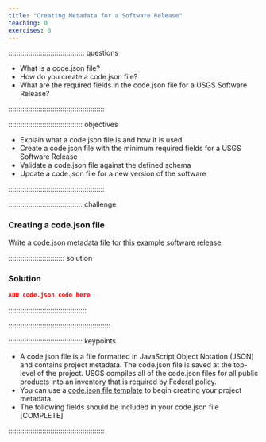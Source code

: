 ```yaml
---
title: "Creating Metadata for a Software Release"
teaching: 0
exercises: 0
---
```


:::::::::::::::::::::::::::::::::::::: questions 

- What is a code.json file?
- How do you create a code.json file?
- What are the required fields in the code.json file for a USGS Software Release?

::::::::::::::::::::::::::::::::::::::::::::::::

::::::::::::::::::::::::::::::::::::: objectives

- Explain what a code.json file is and how it is used.
- Create a code.json file with the minimum required fields for a USGS Software Release
- Validate a code.json file against the defined schema
- Update a code.json file for a new version of the software

::::::::::::::::::::::::::::::::::::::::::::::::


::::::::::::::::::::::::::::::::::::: challenge

### Creating a code.json file

Write a code.json metadata file for [this example software release](https://code.usgs.gov).

:::::::::::::::::::::::::::: solution

### Solution

```json
ADD code.json code here
```

:::::::::::::::::::::::::::::::::::::::

:::::::::::::::::::::::::::::::::::::::::::::::::::


::::::::::::::::::::::::::::::::::::: keypoints

* A code.json file is a file formatted in JavaScript Object Notation (JSON) and contains project metadata. The code.json file is saved at the top-level of the project. USGS compiles all of the code.json files for all public products into an inventory that is required by Federal policy.
* You can use a [code.json file template](https://code.chs.usgs.gov/software/software-management/-/raw/main/administrative_templates/code.json) to begin creating your project metadata.
* The following fields should be included in your code.json file [COMPLETE]

::::::::::::::::::::::::::::::::::::::::::::::::


